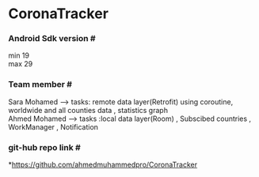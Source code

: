 # CoronaTracker #
### Android Sdk version # <br/>
min  19<br/>
max 29<br/>
### Team member #<br/>
Sara Mohamed --> tasks: remote data layer(Retrofit) using coroutine, worldwide and all counties data , statistics graph<br/>
Ahmed Mohamed --> tasks :local data layer(Room) , Subscibed countries , WorkManager , Notification<br/>
### git-hub repo link #<br/>
*https://github.com/ahmedmuhammedpro/CoronaTracker <br/>

